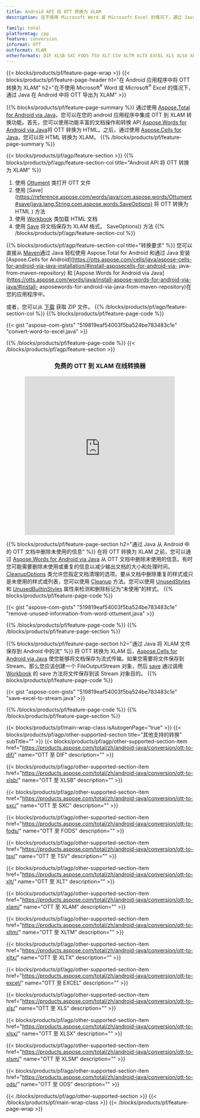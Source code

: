 ```yaml
---
title: Android API 将 OTT 转换为 XLAM
description: 在不使用 Microsoft Word 或 Microsoft Excel 的情况下，通过 Java 在 Android 中将 OTT 转换为 XLAM

family: total
platformtag: cpp
feature: conversion
informat: OTT
outformat: XLAM
otherformats: DIF XLSB SXC FODS TSV XLT CSV XLTM XLTX EXCEL XLS XLSX XLSM ODS
---
```

{{< blocks/products/pf/feature-page-wrap >}}
{{< blocks/products/pf/feature-page-header h1="在 Android 应用程序中将 OTT 转换为 XLAM" h2="在不使用 Microsoft<sup>&reg;</sup> Word 或 Microsoft<sup>&reg;</sup> Excel 的情况下，通过 Java 在 Android 中将 OTT 导出为 XLAM" >}}

{{% blocks/products/pf/feature-page-summary %}}
通过使用 [Aspose.Total for Android via Java](https://products.aspose.com/total/android-java/)，您可以在您的 android 应用程序中集成 OTT 到 XLAM 转换功能。首先，您可以使用功能丰富的文档操作和转换 API [Aspose.Words for Android via Java](https://products.aspose.com/words/android-java/)将 OTT 转换为 HTML。之后，通过使用 [Aspose.Cells for Java](https://products.aspose.com/cells/android-java/)，您可以将 HTML 转换为 XLAM。 
{{% /blocks/products/pf/feature-page-summary  %}}

{{< blocks/products/pf/agp/feature-section >}}
{{% blocks/products/pf/agp/feature-section-col title="Android API 将 OTT 转换为 XLAM" %}}
1. 使用 [Ottument](https://reference.aspose.com/words/java/com.aspose.words/Ottument) 类打开 OTT 文件
2. 使用 [Save](https://reference.aspose.com/words/java/com.aspose.words/Ottument#save(java.lang.String,com.aspose.words.SaveOptions) 将 OTT 转换为 HTML ) 方法
3. 使用 [Workbook](https://reference.aspose.com/cells/java/com.aspose.cells/Workbook) 类加载 HTML 文档
4. 使用 [Save](https://reference.aspose.com/cells/java/com.aspose.cells/workbook#save(java.lang.String,%20com.aspose.cells.)) 将文档保存为 XLAM 格式。 SaveOptions)) 方法
{{% /blocks/products/pf/agp/feature-section-col %}}

{{% blocks/products/pf/agp/feature-section-col title="转换要求" %}}
您可以直接从 [Maven](https://releases.aspose.com/total/java/)通过 Java 轻松使用 Aspose.Total for Android 和通过 Java 安装 [Aspose.Cells for Android](https://otts.aspose.com/cells/java/aspose-cells-for-android-via-java-installation/#install-asposecells-for-android-via- java-from-maven-repository) 和 [Aspose.Words for Android via Java](https://otts.aspose.com/words/java/install-aspose-words-for-android-via-java/#install- asposewords-for-android-via-java-from-maven-repository)在您的应用程序中。

或者，您可以从 [下载](https://releases.aspose.com/total/androidjava) 获取 ZIP 文件。
{{% /blocks/products/pf/agp/feature-section-col %}}
{{% blocks/products/pf/feature-page-code %}}

{{< gist "aspose-com-gists" "519819eaf54003f5ba524be783483c1e" "convert-word-to-excel.java" >}}



{{% /blocks/products/pf/feature-page-code %}}
{{< /blocks/products/pf/agp/feature-section >}}
<div class="container-fluid agp-content bg-white aboutfile box-1 vh100 section nopbtm">
<div class=container>
<div class=row>
<div class="demobox tc col-md-12 padding-0" align="center">

<h3>免费的 OTT 到 XLAM 在线转换器</h3>

<iframe style="border: none; height: 426px;" scrolling="no" src="https://total-conversion-app-65z5r2lp.qa.k8s.dynabic.com/?to=xlam&from=ott" id="child-iframe" width="80%"></iframe>

</div></div>
</div></div>

{{% blocks/products/pf/feature-page-section  h2="通过 Java 从 Android 中的 OTT 文档中删除未使用的信息" %}}
在将 OTT 转换为 XLAM 之前，您可以通过 [Aspose.Words for Android via Java](https://products.aspose.com/words/android-java/) 从 OTT 文档中删除未使用的信息。有时您可能需要删除未使用或重复的信息以减少输出文档的大小和处理时间。 [CleanupOptions](https://reference.aspose.com/words/java/com.aspose.words/CleanupOptions) 类允许您指定文档清理的选项。要从文档中删除重复的样式或只是未使用的样式或列表，您可以使用 [Cleanup](https://reference.aspose.com/words/java/com.aspose.words/Ottument#cleanup()) 方法。您可以使用 [UnusedStyles](https://reference.aspose.com/words/java/com.aspose.words/cleanupoptions#UnusedStyles) 和 [UnusedBuiltinStyles](https://reference.aspose.com/words/java/com.aspose.words/cleanupoptions#UnusedBuiltinStyles) 属性来检测和删除标记为“未使用”的样式。
{{% blocks/products/pf/feature-page-code %}}

{{< gist "aspose-com-gists" "519819eaf54003f5ba524be783483c1e" "remove-unused-information-from-word-ottument.java" >}}

{{% /blocks/products/pf/feature-page-code  %}}
{{% /blocks/products/pf/feature-page-section %}}

{{% blocks/products/pf/feature-page-section  h2="通过 Java 将 XLAM 文件保存到 Android 中的流" %}}
将 OTT 转换为 XLAM 后，[Aspose.Cells for Android via Java](https://products.aspose.com/cells/android-java/) 使您能够将文档保存为流式传输。如果您需要将文件保存到 Stream，那么您应该创建一个 FileOutputStream 对象，然后 [save](https://reference.aspose.com/cells/java/com.aspose.cells/workbook#save(java.io.OutputStream,%20com.aspose.cells.SaveOptions)) 通过调用 [Workbook](https://reference.aspose.com/cells/java/com.aspose.cells/Workbook) 的 save 方法将文件保存到该 Stream 对象目的。
{{% blocks/products/pf/feature-page-code %}}

{{< gist "aspose-com-gists" "519819eaf54003f5ba524be783483c1e" "save-excel-to-stream.java" >}}

{{% /blocks/products/pf/feature-page-code  %}}
{{% /blocks/products/pf/feature-page-section %}}

{{< blocks/products/pf/main-wrap-class isAutogenPage="true" >}}
{{< blocks/products/pf/agp/other-supported-section title="其他支持的转换" subTitle="" >}}
{{< blocks/products/pf/agp/other-supported-section-item href="https://products.aspose.com/total/zh/android-java/conversion/ott-to-dif/" name="OTT 至 DIF" description="" >}}

{{< blocks/products/pf/agp/other-supported-section-item href="https://products.aspose.com/total/zh/android-java/conversion/ott-to-xlsb/" name="OTT 至 XLSB" description="" >}}

{{< blocks/products/pf/agp/other-supported-section-item href="https://products.aspose.com/total/zh/android-java/conversion/ott-to-sxc/" name="OTT 至 SXC" description="" >}}

{{< blocks/products/pf/agp/other-supported-section-item href="https://products.aspose.com/total/zh/android-java/conversion/ott-to-fods/" name="OTT 至 FODS" description="" >}}

{{< blocks/products/pf/agp/other-supported-section-item href="https://products.aspose.com/total/zh/android-java/conversion/ott-to-tsv/" name="OTT 至 TSV" description="" >}}

{{< blocks/products/pf/agp/other-supported-section-item href="https://products.aspose.com/total/zh/android-java/conversion/ott-to-xlt/" name="OTT 至 XLT" description="" >}}

{{< blocks/products/pf/agp/other-supported-section-item href="https://products.aspose.com/total/zh/android-java/conversion/ott-to-xlam/" name="OTT 至 XLAM" description="" >}}

{{< blocks/products/pf/agp/other-supported-section-item href="https://products.aspose.com/total/zh/android-java/conversion/ott-to-xltm/" name="OTT 至 XLTM" description="" >}}

{{< blocks/products/pf/agp/other-supported-section-item href="https://products.aspose.com/total/zh/android-java/conversion/ott-to-xltx/" name="OTT 至 XLTX" description="" >}}

{{< blocks/products/pf/agp/other-supported-section-item href="https://products.aspose.com/total/zh/android-java/conversion/ott-to-excel/" name="OTT 至 EXCEL" description="" >}}

{{< blocks/products/pf/agp/other-supported-section-item href="https://products.aspose.com/total/zh/android-java/conversion/ott-to-xls/" name="OTT 至 XLS" description="" >}}

{{< blocks/products/pf/agp/other-supported-section-item href="https://products.aspose.com/total/zh/android-java/conversion/ott-to-xlsx/" name="OTT 至 XLSX" description="" >}}

{{< blocks/products/pf/agp/other-supported-section-item href="https://products.aspose.com/total/zh/android-java/conversion/ott-to-xlsm/" name="OTT 至 XLSM" description="" >}}

{{< blocks/products/pf/agp/other-supported-section-item href="https://products.aspose.com/total/zh/android-java/conversion/ott-to-ods/" name="OTT 至 ODS" description="" >}}


{{< /blocks/products/pf/agp/other-supported-section >}}
{{< /blocks/products/pf/main-wrap-class >}}
{{< /blocks/products/pf/feature-page-wrap >}}